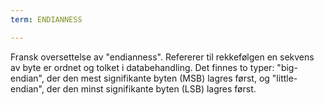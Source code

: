 ```yaml
---
term: ENDIANNESS

---
```

Fransk oversettelse av "endianness". Refererer til rekkefølgen en sekvens av byte er ordnet og tolket i databehandling. Det finnes to typer: "big-endian", der den mest signifikante byten (MSB) lagres først, og "little-endian", der den minst signifikante byten (LSB) lagres først.